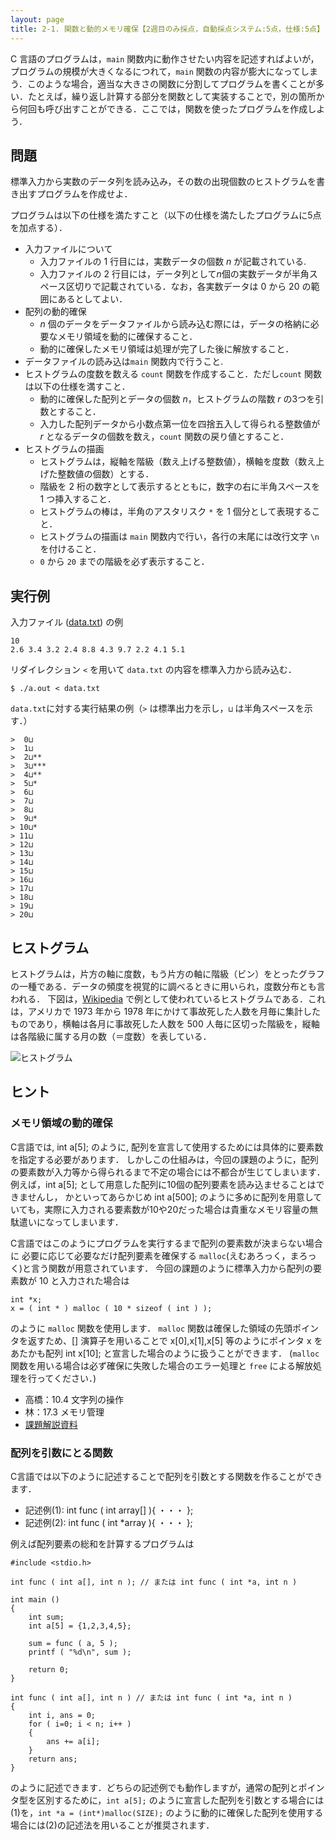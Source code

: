 ```yaml
---
layout: page
title: 2-1. 関数と動的メモリ確保【2週目のみ採点，自動採点システム:5点，仕様:5点】
---
```


C 言語のプログラムは，`main` 関数内に動作させたい内容を記述すればよいが，プログラムの規模が大きくなるにつれて，`main` 関数の内容が膨大になってしまう．このような場合，適当な大きさの関数に分割してプログラムを書くことが多い．たとえば，繰り返し計算する部分を関数として実装することで，別の箇所から何回も呼び出すことができる．ここでは，関数を使ったプログラムを作成しよう．

## 問題

標準入力から実数のデータ列を読み込み，その数の出現個数のヒストグラムを書き出すプログラムを作成せよ．

プログラムは以下の仕様を満たすこと（以下の仕様を満たしたプログラムに5点を加点する）．

- 入力ファイルについて
  - 入力ファイルの 1 行目には，実数データの個数 $n$ が記載されている.
  - 入力ファイルの 2 行目には，データ列として$n$個の実数データが半角スペース区切りで記載されている．なお，各実数データは 0 から 20 の範囲にあるとしてよい．
- 配列の動的確保
  - $n$ 個のデータをデータファイルから読み込む際には，データの格納に必要なメモリ領域を動的に確保すること．
  - 動的に確保したメモリ領域は処理が完了した後に解放すること．
- データファイルの読み込は`main` 関数内で行うこと.
- ヒストグラムの度数を数える `count` 関数を作成すること．ただし`count` 関数は以下の仕様を満すこと．
  - 動的に確保した配列とデータの個数 $n$，ヒストグラムの階数 $r$ の3つを引数とすること．
  - 入力した配列データから小数点第一位を四捨五入して得られる整数値が $r$ となるデータの個数を数え，`count` 関数の戻り値とすること．
- ヒストグラムの描画
  - ヒストグラムは，縦軸を階級（数え上げる整数値），横軸を度数（数え上げた整数値の個数）とする．
  - 階級を 2 桁の数字として表示するとともに，数字の右に半角スペースを 1 つ挿入すること．
  - ヒストグラムの棒は，半角のアスタリスク `*` を 1 個分として表現すること．
  - ヒストグラムの描画は `main` 関数内で行い，各行の末尾には改行文字 `\n` を付けること．
  - `0` から `20` までの階級を必ず表示すること．

## 実行例

入力ファイル ([data.txt](./data.txt)) の例

```
10
2.6 3.4 3.2 2.4 8.8 4.3 9.7 2.2 4.1 5.1
```

リダイレクション `<` を用いて `data.txt` の内容を標準入力から読み込む．

```
$ ./a.out < data.txt
```

`data.txt`に対する実行結果の例（`>` は標準出力を示し，`⊔` は半角スペースを示す．）
```
>  0⊔
>  1⊔
>  2⊔**
>  3⊔***
>  4⊔**
>  5⊔*
>  6⊔
>  7⊔
>  8⊔
>  9⊔*
> 10⊔*
> 11⊔
> 12⊔
> 13⊔
> 14⊔
> 15⊔
> 16⊔
> 17⊔
> 18⊔
> 19⊔
> 20⊔
```

## ヒストグラム

ヒストグラムは，片方の軸に度数，もう片方の軸に階級（ビン）をとったグラフの一種である．データの頻度を視覚的に調べるときに用いられ，度数分布とも言われる．
下図は，[Wikipedia](https://ja.wikipedia.org/wiki/%E3%83%92%E3%82%B9%E3%83%88%E3%82%B0%E3%83%A9%E3%83%A0) で例として使われているヒストグラムである．これは，アメリカで 1973 年から 1978 年にかけて事故死した人数を月毎に集計したものであり，横軸は各月に事故死した人数を 500 人毎に区切った階級を，縦軸は各階級に属する月の数（＝度数）を表している．

![ヒストグラム](https://upload.wikimedia.org/wikipedia/commons/thumb/1/17/UsaccHistogram.svg/495px-UsaccHistogram.svg.png)

## ヒント

### メモリ領域の動的確保

C言語では, int a[5]; のように, 配列を宣言して使用するためには具体的に要素数を指定する必要があります．
しかしこの仕組みは，今回の課題のように，配列の要素数が入力等から得られるまで不定の場合には不都合が生じてしまいます．
例えば，int a[5]; として用意した配列に10個の配列要素を読み込ませることはできませんし，
かといってあらかじめ int a[500]; のように多めに配列を用意していても，実際に入力される要素数が10や20だった場合は貴重なメモリ容量の無駄遣いになってしまいます．

C言語ではこのようにプログラムを実行するまで配列の要素数が決まらない場合に
必要に応じて必要なだけ配列要素を確保する `malloc`(えむあろっく，まろっく)と言う関数が用意されています．
今回の課題のように標準入力から配列の要素数が 10 と入力された場合は 
```
int *x;
x = ( int * ) malloc ( 10 * sizeof ( int ) );
```
のように `malloc` 関数を使用します．
`malloc` 関数は確保した領域の先頭ポインタを返すため、[] 演算子を用いることで
x[0],x[1],x[5] 等のようにポインタ x をあたかも配列 int x[10]; と宣言した場合のように扱うことができます．
(`malloc`関数を用いる場合は必ず確保に失敗した場合のエラー処理と `free` による解放処理を行ってください．)

- 高橋：10.4 文字列の操作
- 林：17.3 メモリ管理
- [課題解説資料](./kadai2-intro.pdf)

### 配列を引数にとる関数

C言語では以下のように記述することで配列を引数とする関数を作ることができます．

- 記述例(1): int func ( int array[] ){ ・・・ };
- 記述例(2): int func ( int *array ){ ・・・ };

例えば配列要素の総和を計算するプログラムは

```
#include <stdio.h>

int func ( int a[], int n ); // または int func ( int *a, int n )

int main ()
{
	int sum;
	int a[5] = {1,2,3,4,5};

	sum = func ( a, 5 );
	printf ( "%d\n", sum );

	return 0;
}

int func ( int a[], int n ) // または int func ( int *a, int n )
{
	int i, ans = 0;
	for ( i=0; i < n; i++ )
	{
		ans += a[i];
	}
	return ans;
}
```

のように記述できます．どちらの記述例でも動作しますが，通常の配列とポインタ型を区別するために，`int a[5];` のように宣言した配列を引数とする場合には(1)を，`int *a = (int*)malloc(SIZE);` のように動的に確保した配列を使用する場合には(2)の記述法を用いることが推奨されます．
